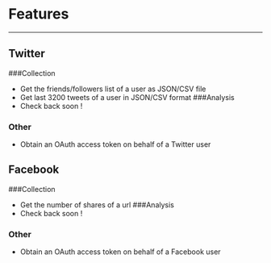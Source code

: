 # Features
-----------
## Twitter
###Collection
* Get the friends/followers list of a user as JSON/CSV file
* Get last 3200 tweets of a user in JSON/CSV format
###Analysis
* Check back soon !
### Other
* Obtain an OAuth access token on behalf of a Twitter user

## Facebook
###Collection
* Get the number of shares of a url
###Analysis
* Check back soon !
### Other
* Obtain an OAuth access token on behalf of a Facebook user
